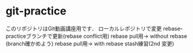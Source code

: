 # git-practice
このリポジトリはGit動画講座用です．
ローカルレポジトリで変更 
rebase-practiceブランチで更新(rebase conflict用)
rebase pull用-> without rebase (branch確かめよう)
rebase pull用-> with  rebase
stash練習(2nd 変更)
